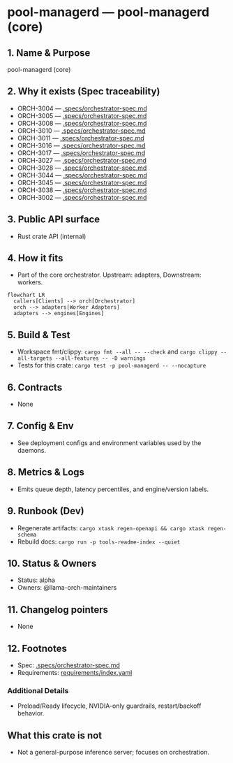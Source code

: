 # pool-managerd — pool-managerd (core)

## 1. Name & Purpose

pool-managerd (core)

## 2. Why it exists (Spec traceability)

- ORCH-3004 — [.specs/orchestrator-spec.md](../.specs/orchestrator-spec.md#orch-3004)
- ORCH-3005 — [.specs/orchestrator-spec.md](../.specs/orchestrator-spec.md#orch-3005)
- ORCH-3008 — [.specs/orchestrator-spec.md](../.specs/orchestrator-spec.md#orch-3008)
- ORCH-3010 — [.specs/orchestrator-spec.md](../.specs/orchestrator-spec.md#orch-3010)
- ORCH-3011 — [.specs/orchestrator-spec.md](../.specs/orchestrator-spec.md#orch-3011)
- ORCH-3016 — [.specs/orchestrator-spec.md](../.specs/orchestrator-spec.md#orch-3016)
- ORCH-3017 — [.specs/orchestrator-spec.md](../.specs/orchestrator-spec.md#orch-3017)
- ORCH-3027 — [.specs/orchestrator-spec.md](../.specs/orchestrator-spec.md#orch-3027)
- ORCH-3028 — [.specs/orchestrator-spec.md](../.specs/orchestrator-spec.md#orch-3028)
- ORCH-3044 — [.specs/orchestrator-spec.md](../.specs/orchestrator-spec.md#orch-3044)
- ORCH-3045 — [.specs/orchestrator-spec.md](../.specs/orchestrator-spec.md#orch-3045)
- ORCH-3038 — [.specs/orchestrator-spec.md](../.specs/orchestrator-spec.md#orch-3038)
- ORCH-3002 — [.specs/orchestrator-spec.md](../.specs/orchestrator-spec.md#orch-3002)


## 3. Public API surface

- Rust crate API (internal)

## 4. How it fits

- Part of the core orchestrator. Upstream: adapters, Downstream: workers.

```mermaid
flowchart LR
  callers[Clients] --> orch[Orchestrator]
  orch --> adapters[Worker Adapters]
  adapters --> engines[Engines]
```

## 5. Build & Test

- Workspace fmt/clippy: `cargo fmt --all -- --check` and `cargo clippy --all-targets --all-features
-- -D warnings`
- Tests for this crate: `cargo test -p pool-managerd -- --nocapture`


## 6. Contracts

- None


## 7. Config & Env

- See deployment configs and environment variables used by the daemons.

## 8. Metrics & Logs

- Emits queue depth, latency percentiles, and engine/version labels.

## 9. Runbook (Dev)

- Regenerate artifacts: `cargo xtask regen-openapi && cargo xtask regen-schema`
- Rebuild docs: `cargo run -p tools-readme-index --quiet`


## 10. Status & Owners

- Status: alpha
- Owners: @llama-orch-maintainers

## 11. Changelog pointers

- None

## 12. Footnotes

- Spec: [.specs/orchestrator-spec.md](../.specs/orchestrator-spec.md)
- Requirements: [requirements/index.yaml](../requirements/index.yaml)

### Additional Details
- Preload/Ready lifecycle, NVIDIA-only guardrails, restart/backoff behavior.


## What this crate is not

- Not a general-purpose inference server; focuses on orchestration.
